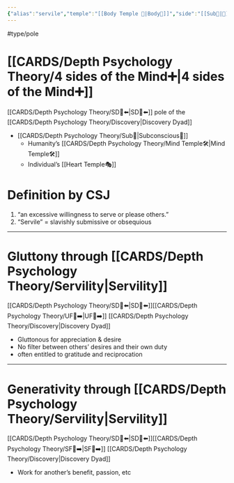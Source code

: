 ```yaml
---
{"alias":"servile","temple":"[[Body Temple 🌳|Body🌳]]","side":"[[Sub🤸|🤸]]","Htemple":"[[Mind Temple ⚒️|Mind⚒️]]","Itemple":"[[CARDS/Depth Psychology Theory/Heart Temple🎭\|Heart Temple🎭]]","dg-publish":true,"permalink":"/cards/depth-psychology-theory/servility/","dgPassFrontmatter":true,"created":"2022-12-31T17:44:59.239+01:00","updated":"2023-05-27T15:35:31.263+02:00"}
---
```


#type/pole 
# [[CARDS/Depth Psychology Theory/4 sides of the Mind➕\|4 sides of the Mind➕]]
[[CARDS/Depth Psychology Theory/SD🤸⬅️\|SD🤸⬅️]] pole of the [[CARDS/Depth Psychology Theory/Discovery\|Discovery Dyad]] 
- [[CARDS/Depth Psychology Theory/Sub🤸\|Subconscious🤸]]  
	- Humanity’s [[CARDS/Depth Psychology Theory/Mind Temple🛠️\|Mind Temple🛠️]] 
	- Individual’s [[Heart Temple🎭]] 

# Definition by CSJ
1) “an excessive willingness to serve or please others.”
2) “Servile” = slavishly submissive or obsequious
---
# Gluttony through [[CARDS/Depth Psychology Theory/Servility\|Servility]] 
[[CARDS/Depth Psychology Theory/SD🤸⬅️\|SD🤸⬅️]][[CARDS/Depth Psychology Theory/UF👤➡️\|UF👤➡️]] [[CARDS/Depth Psychology Theory/Discovery\|Discovery Dyad]] 
- Gluttonous for appreciation & desire 
- No filter between others’ desires and their own duty
- often entitled to gratitude and reciprocation
---
# Generativity through [[CARDS/Depth Psychology Theory/Servility\|Servility]] 
[[CARDS/Depth Psychology Theory/SD🤸⬅️\|SD🤸⬅️]][[CARDS/Depth Psychology Theory/SF🤸➡️\|SF🤸➡️]] [[CARDS/Depth Psychology Theory/Discovery\|Discovery Dyad]] 
- Work for another’s benefit, passion, etc 
